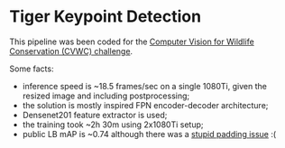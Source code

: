 # Tiger Keypoint Detection

This pipeline was been coded for the [Computer Vision for Wildlife Conservation (CVWC) challenge](https://cvwc2019.github.io/challenge.html).

Some facts: 
- inference speed is ~18.5 frames/sec on a single 1080Ti, given the resized image and including postprocessing; 
- the solution is mostly inspired FPN encoder-decoder architecture; 
- Densenet201 feature extractor is used; 
- the training took ~2h 30m using 2x1080Ti setup;
- public LB mAP is ~0.74 although there was a [stupid padding issue](https://github.com/arsenyinfo/tiger_keypoint_detection/commit/8943d061a995b622c802c8b0080d136a499c9cae) :( 
